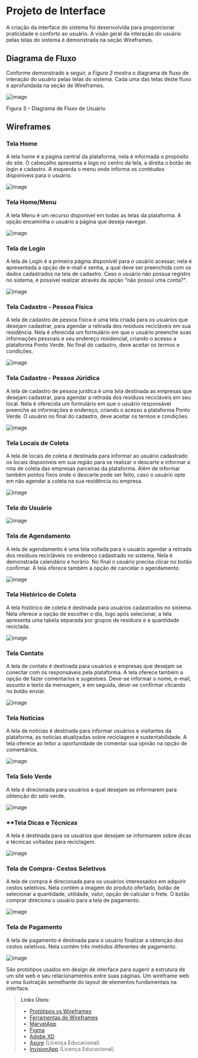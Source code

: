 
# Projeto de Interface

A criação da interface do sistema foi desenvolvida para proporcionar praticidade e conforto ao usuário. A visão geral da interação do usuário pelas telas do sistema é demonstrada na seção Wireframes.



## Diagrama de Fluxo


Conforme demonstrado a seguir, a *Figura 3* mostra o diagrama de fluxo de interação do usuário pelas telas do sistema. Cada uma das telas deste fluxo é aprofundada na seção de Wireframes.


![image](https://user-images.githubusercontent.com/100734910/164746356-603b5a4d-546c-471d-a576-0a14cb642246.png)



Figura 3 – Diagrama de Fluxo de Usuário




## Wireframes


### **Tela Home**


A tela home é a página central da plataforma, nela é informada o propósito do site. O cabeçalho apresenta a logo no centro da tela, a direita o botão de login e cadastro. A esquerda o menu onde informa os contéudos disponíveis para o usuário.



![image](https://user-images.githubusercontent.com/100734910/164817158-f407d477-fa34-4c5e-bf80-cae7a51410ad.png)



### **Tela Home/Menu**


A tela Menu é um recurso disponível em todas as telas da plataforma. A opção encaminha o usuário a página que deseja navegar.

![image](https://user-images.githubusercontent.com/100734910/164895711-24e06037-d381-4eb0-a92a-56020ccdba89.png)


### **Tela de Login**


A tela de Login é a primeira página disponivél para o usuário acessar, nela é apresentada a opção de e-mail e senha, a qual deve ser preenchida com os dados cadastrados na tela de cadastro. Caso o usuário não possua registro no sistema, é possível realizar através da opção "não possui uma conta?".

![image](https://user-images.githubusercontent.com/100734910/164753026-d82101d3-9a40-48f9-9dff-9ef34a23ff95.png)


### **Tela Cadastro - Pessoa Física**


A tela de cadastro de pessoa física é uma tela criada para os usuários que desejam cadastrar, para agendar a retirada dos resíduos recicláveis em sua residência. Nela é oferecida um formulário em que o usuário preenche suas informações pessoais e seu endereço residencial, criando o acesso a plataforma Ponto Verde. No final do cadastro, deve aceitar os termos e condições.


![image](https://user-images.githubusercontent.com/100734910/164870317-0e0ca114-f4cb-4455-9a3a-9874f0c0f090.png)



### **Tela Cadastro - Pessoa Júridica**


A tela de cadastro de pessoa jurídica é uma tela destinada as empresas que desejam cadastrar, para agendar a retirada dos resíduos recicláveis em seu local. Nela é oferecida um formulário em que o usuário responsável preenche as informações e endereço, criando o acesso a plataforma Ponto Verde. O usuário no final do cadastro, deve aceitar os termos e condições. 


![image](https://user-images.githubusercontent.com/100734910/164752409-01075432-7c05-44f5-95ba-12c6a5ed510c.png)


### **Tela Locais de Coleta**

A tela de locais de coleta é destinada para informar ao usuário cadastrado os locais disponíveis em sua região para se realizar o descarte e informar a rota de coleta das empresas parceiras da plataforma. Além de informar também pontos fixos onde o descarte pode ser feito, caso o usuário opte em não agendar a coleta na sua residência ou empresa.


![image](https://user-images.githubusercontent.com/100734910/164752648-b4fc2815-f05f-4814-aba3-68f751971adc.png)


### **Tela do Usuário**


![image](https://user-images.githubusercontent.com/100734910/164896590-1beb2e9e-560d-49c4-8129-bd3531d50a1f.png)





### **Tela de Agendamento**

A tela de agendamento é uma tela voltada para o usuário agendar a retirada dos resíduos recicláveis no endereço cadastrado no sistema.  Nela é demonstrada calendário e horário. No final o usuário precisa clicar no botão confirmar. A tela oferece também a opção de cancelar o agendamento. 


 ![image](https://user-images.githubusercontent.com/100734910/164745233-4121e285-91ef-4cc7-bb35-94c4d52403c6.png)


### **Tela Histórico de Coleta**

A tela histórico de coleta é destinada para usuários cadastrados no sistema. Nela oferece a opção de escolher o dia, logo após selecionar, a tela apresenta uma tabela separada por grupos de resíduos e a quantidade reciclada.


![image](https://user-images.githubusercontent.com/100734910/164845074-9d673111-a3d4-4663-b826-8644e0c56e9e.png)




### **Tela Contato**

A tela de contato é destinada para usuários e empresas que desejam se conectar com os responsáveis pela plataforma. A tela oferece também a opção de fazer comentarios e sugestoes. Deve-se informar o nome, e-mail, assunto e texto da mensagem, e em seguida, deve-se confirmar clicando no botão enviar.


![image](https://user-images.githubusercontent.com/100734910/164752761-c239f5a7-14ea-4c73-afe8-d5021f6a1714.png)


### **Tela Notícias**

A tela de notícias é destinada para informar usuários e visitantes da plataforma, as notícias atualizadas sobre reciclagem e sustentabilidade. A tela oferece ao leitor  a oportunidade de comentar sua opnião na opção de comentários.

![image](https://user-images.githubusercontent.com/100734910/164895992-16c1b4d8-8122-4db0-b282-878fc1e5d920.png)



### **Tela Selo Verde**

A tela é direcionada para usuários a qual desejam se informarem para obtenção do selo verde.


![image](https://user-images.githubusercontent.com/100734910/164901138-b117d36f-c373-4786-b9f2-b28c8d2fa444.png)


### **Tela Dicas e Técnicas


A tela é destinada para os usuários que desejam se informarem sobre dicas e técnicas voltadas para reciclagem.

![image](https://user-images.githubusercontent.com/100734910/164909050-b9ea3587-1ec5-4272-8c0e-b78b5928b7c3.png)


### **Tela de Compra- Cestos Seletivos**

A tela de compra é direcionada para os usuários interessados em adquirir cestos seletivos. Nela contém a imagem do produto ofertado, botão de selecionar a quantidade, utilidade, valor, opção de calcular o frete. O botão comprar direciona o usuário para a tela de pagamento.


![image](https://user-images.githubusercontent.com/100734910/164902381-d5d703eb-253c-4d8d-a83f-7c393aadad8d.png)


### **Tela de Pagamento**

A tela de pagamento é destinada para o usuário finalizar a obtenção dos cestos seletivos. Nela contém três metódos diferentes de pagamento.


![image](https://user-images.githubusercontent.com/100734910/164481277-908a2fb8-e40c-41d6-822b-22093d26c8a0.png)

São protótipos usados em design de interface para sugerir a estrutura de um site web e seu relacionamentos entre suas páginas. Um wireframe web é uma ilustração semelhante do layout de elementos fundamentais na interface.
 
> **Links Úteis**:
> - [Protótipos vs Wireframes](https://www.nngroup.com/videos/prototypes-vs-wireframes-ux-projects/)
> - [Ferramentas de Wireframes](https://rockcontent.com/blog/wireframes/)
> - [MarvelApp](https://marvelapp.com/developers/documentation/tutorials/)
> - [Figma](https://www.figma.com/)
> - [Adobe XD](https://www.adobe.com/br/products/xd.html#scroll)
> - [Axure](https://www.axure.com/edu) (Licença Educacional)
> - [InvisionApp](https://www.invisionapp.com/) (Licença Educacional)

